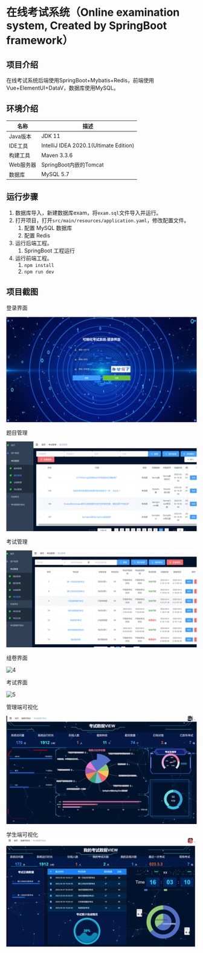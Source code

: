 # 在线考试系统（Online examination system, Created by SpringBoot framework）

## 项目介绍

在线考试系统后端使用SpringBoot+Mybatis+Redis，前端使用Vue+ElementUI+DataV，数据库使用MySQL。


## 环境介绍

| 名称     | 描述                                       |
| ------ | ---------------------------------------- |
| Java版本 | JDK 11                                |
| IDE工具  | IntelliJ IDEA 2020.1(Ultimate Edition) |
| 构建工具   | Maven 3.3.6                              |
| Web服务器 | SpringBoot内嵌的Tomcat                      |
| 数据库    | MySQL 5.7                                |

## 运行步骤

1. 数据库导入，新建数据库exam，将`exam.sql`文件导入并运行。
2. 打开项目，打开`src/main/resources/application.yaml`，修改配置文件。
   1. 配置 MySQL 数据库
   2. 配置 Redis
3. 运行后端工程。
   1. SpringBoot 工程运行
4. 运行前端工程。
   1. `npm install`
   2. `npm run dev`

## 项目截图

登录界面

![输入图片说明](imgs/login.png)

题目管理

![输入图片说明](imgs/%E9%A2%98%E7%9B%AE%E7%AE%A1%E7%90%86.png)

考试管理

![输入图片说明](imgs/%E8%80%83%E8%AF%95%E7%AE%A1%E7%90%86.png)

组卷界面

![4]()

考试界面

![5]()

管理端可视化

![输入图片说明](imgs/admin%E5%8F%AF%E8%A7%86%E5%8C%96.png)

学生端可视化
![输入图片说明](imgs/stu%E5%8F%AF%E8%A7%86%E5%8C%96.png)
